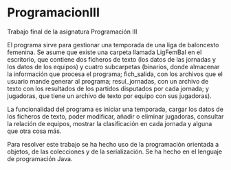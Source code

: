 # ProgramacionIII
Trabajo final de la asignatura Programación III 

El programa sirve para gestionar una temporada de una liga de baloncesto femenina. Se asume que existe una carpeta llamada LigFemBal en el escritorio, que contiene dos ficheros de texto (los datos de las jornadas y los datos de los equipos) y cuatro subcarpetas (binarios, donde almacenar la información que procesa el programa; fich_salida, con los archivos que el usuario mande generar al programa; resul_jornadas, con un archivo de texto con los resultados de los partidos disputados por cada jornada; y jugadoras, que tiene un archivo de texto por equipo con sus jugadoras).

La funcionalidad del programa es iniciar una temporada, cargar los datos de los ficheros de texto, poder modificar, añadir o eliminar jugadoras, consultar la relación de equipos, mostrar la clasificación en cada jornada y alguna que otra cosa más.

Para resolver este trabajo se ha hecho uso de la programación orientada a objetos, de las colecciones y de la serialización. Se ha hecho en el lenguaje de programación Java.
